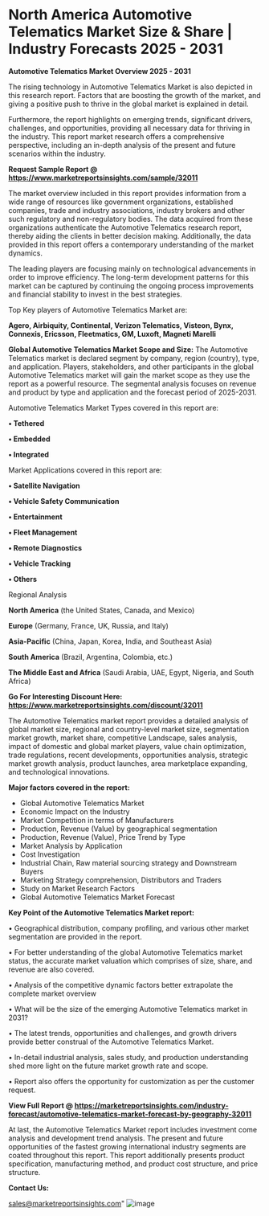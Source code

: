  # North America Automotive Telematics Market Size & Share | Industry Forecasts 2025 - 2031

<Strong> Automotive Telematics Market Overview 2025 - 2031</strong>

The rising technology in Automotive Telematics Market is also depicted in this research report. Factors that are boosting the growth of the market, and giving a positive push to thrive in the global market is explained in detail.

Furthermore, the report highlights on emerging trends, significant drivers, challenges, and opportunities, providing all necessary data for thriving in the industry. This report market research offers a comprehensive perspective, including an in-depth analysis of the present and future scenarios within the industry.

<strong>Request Sample Report @ <a href=https://www.marketreportsinsights.com/sample/32011>https://www.marketreportsinsights.com/sample/32011</a></strong>

The market overview included in this report provides information from a wide range of resources like government organizations, established companies, trade and industry associations, industry brokers and other such regulatory and non-regulatory bodies. The data acquired from these organizations authenticate the Automotive Telematics research report, thereby aiding the clients in better decision making. Additionally, the data provided in this report offers a contemporary understanding of the market dynamics.

The leading players are focusing mainly on technological advancements in order to improve efficiency. The long-term development patterns for this market can be captured by continuing the ongoing process improvements and financial stability to invest in the best strategies.

Top Key players of Automotive Telematics Market are:

<strong>Agero, Airbiquity, Continental, Verizon Telematics, Visteon, Bynx, Connexis, Ericsson, Fleetmatics, GM, Luxoft, Magneti Marelli</strong>

<strong><b>Global Automotive Telematics Market Scope and Size:</b></strong>
The Automotive Telematics market is declared segment by company, region (country), type, and application. Players, stakeholders, and other participants in the global Automotive Telematics market will gain the market scope as they use the report as a powerful resource. The segmental analysis focuses on revenue and product by type and application and the forecast period of 2025-2031.

Automotive Telematics Market Types covered in this report are:

<strong>• Tethered

• Embedded

• Integrated</strong>

Market Applications covered in this report are:

<strong>• Satellite Navigation

• Vehicle Safety Communication

• Entertainment

• Fleet Management

• Remote Diagnostics

• Vehicle Tracking

• Others</strong> 

Regional Analysis

<strong>North America</strong> (the United States, Canada, and Mexico)

<strong>Europe</strong> (Germany, France, UK, Russia, and Italy)

<strong>Asia-Pacific</strong> (China, Japan, Korea, India, and Southeast Asia)

<strong>South America</strong> (Brazil, Argentina, Colombia, etc.)

<strong>The Middle East and Africa</strong> (Saudi Arabia, UAE, Egypt, Nigeria, and South Africa)

<strong>Go For Interesting Discount Here: <a href=https://www.marketreportsinsights.com/discount/32011>https://www.marketreportsinsights.com/discount/32011</a></strong>

The Automotive Telematics market report provides a detailed analysis of global market size, regional and country-level market size, segmentation market growth, market share, competitive Landscape, sales analysis, impact of domestic and global market players, value chain optimization, trade regulations, recent developments, opportunities analysis, strategic market growth analysis, product launches, area marketplace expanding, and technological innovations.

<strong><b>Major factors covered in the report:</b></strong>
<ul>
  <li>Global Automotive Telematics Market </li>
  <li>Economic Impact on the Industry</li>
  <li>Market Competition in terms of Manufacturers</li>
  <li>Production, Revenue (Value) by geographical segmentation</li>
  <li>Production, Revenue (Value), Price Trend by Type</li>
  <li>Market Analysis by Application</li>
  <li>Cost Investigation</li>
  <li>Industrial Chain, Raw material sourcing strategy and Downstream Buyers</li>
  <li>Marketing Strategy comprehension, Distributors and Traders</li>
  <li>Study on Market Research Factors</li>
  <li>Global Automotive Telematics Market Forecast</li>
</ul>

<strong><b>Key Point of the Automotive Telematics Market report:</b></strong>

• Geographical distribution, company profiling, and various other market segmentation are provided in the report.

• For better understanding of the global Automotive Telematics market status, the accurate market valuation which comprises of size, share, and revenue are also covered.

• Analysis of the competitive dynamic factors better extrapolate the complete market overview

• What will be the size of the emerging Automotive Telematics market in 2031?

• The latest trends, opportunities and challenges, and growth drivers provide better construal of the Automotive Telematics Market.

• In-detail industrial analysis, sales study, and production understanding shed more light on the future market growth rate and scope.

• Report also offers the opportunity for customization as per the customer request.

<strong><b>View Full Report @ <a href=https://marketreportsinsights.com/industry-forecast/automotive-telematics-market-forecast-by-geography-32011>https://marketreportsinsights.com/industry-forecast/automotive-telematics-market-forecast-by-geography-32011</a></b></strong>


At last, the Automotive Telematics Market report includes investment come analysis and development trend analysis. The present and future opportunities of the fastest growing international industry segments are coated throughout this report. This report additionally presents product specification, manufacturing method, and product cost structure, and price structure.

<strong>Contact Us:</strong>

sales@marketreportsinsights.com"
![image](https://github.com/user-attachments/assets/98660b84-08a0-41a1-9d8d-1a6c6346ccbf)
